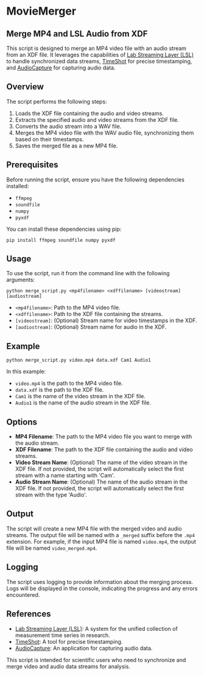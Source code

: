# MovieMerger
## Merge MP4 and LSL Audio from XDF

This script is designed to merge an MP4 video file with an audio stream from an XDF file. It leverages the capabilities of [Lab Streaming Layer (LSL)](https://labstreaminglayer.readthedocs.io/info/what_is_lsl.html) to handle synchronized data streams, [TimeShot](https://github.com/markspan/TimeShot) for precise timestamping, and [AudioCapture](https://github.com/labstreaminglayer/App-AudioCapture) for capturing audio data.

## Overview

The script performs the following steps:
1. Loads the XDF file containing the audio and video streams.
2. Extracts the specified audio and video streams from the XDF file.
3. Converts the audio stream into a WAV file.
4. Merges the MP4 video file with the WAV audio file, synchronizing them based on their timestamps.
5. Saves the merged file as a new MP4 file.

## Prerequisites

Before running the script, ensure you have the following dependencies installed:
- `ffmpeg`
- `soundfile`
- `numpy`
- `pyxdf`

You can install these dependencies using pip:
```
pip install ffmpeg soundfile numpy pyxdf
```

## Usage

To use the script, run it from the command line with the following arguments:

```
python merge_script.py <mp4filename> <xdffilename> [videostream] [audiostream]
```

- `<mp4filename>`: Path to the MP4 video file.
- `<xdffilename>`: Path to the XDF file containing the streams.
- `[videostream]`: (Optional) Stream name for video timestamps in the XDF.
- `[audiostream]`: (Optional) Stream name for audio in the XDF.

## Example

```
python merge_script.py video.mp4 data.xdf Cam1 Audio1
```

In this example:
- `video.mp4` is the path to the MP4 video file.
- `data.xdf` is the path to the XDF file.
- `Cam1` is the name of the video stream in the XDF file.
- `Audio1` is the name of the audio stream in the XDF file.

## Options

- **MP4 Filename**: The path to the MP4 video file you want to merge with the audio stream.
- **XDF Filename**: The path to the XDF file containing the audio and video streams.
- **Video Stream Name**: (Optional) The name of the video stream in the XDF file. If not provided, the script will automatically select the first stream with a name starting with 'Cam'.
- **Audio Stream Name**: (Optional) The name of the audio stream in the XDF file. If not provided, the script will automatically select the first stream with the type 'Audio'.

## Output

The script will create a new MP4 file with the merged video and audio streams. The output file will be named with a `_merged` suffix before the `.mp4` extension. For example, if the input MP4 file is named `video.mp4`, the output file will be named `video_merged.mp4`.

## Logging

The script uses logging to provide information about the merging process. Logs will be displayed in the console, indicating the progress and any errors encountered.

## References

- [Lab Streaming Layer (LSL)](https://labstreaminglayer.readthedocs.io/info/what_is_lsl.html): A system for the unified collection of measurement time series in research.
- [TimeShot](https://github.com/markspan/TimeShot): A tool for precise timestamping.
- [AudioCapture](https://github.com/labstreaminglayer/App-AudioCapture): An application for capturing audio data.

This script is intended for scientific users who need to synchronize and merge video and audio data streams for analysis.



